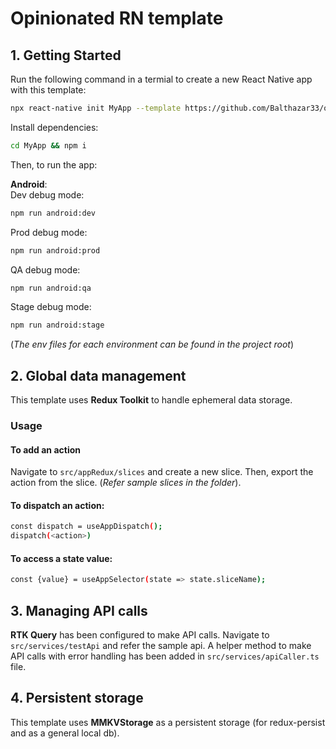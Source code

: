 # Opinionated RN template

## 1. Getting Started
Run the following command in a termial to create a new React Native app with this template:

```bash
npx react-native init MyApp --template https://github.com/Balthazar33/opinionated-rn-template.git
```

Install dependencies:
```bash
cd MyApp && npm i
```
Then, to run the app:

**Android**:\
Dev debug mode:
```bash
npm run android:dev
```
Prod debug mode:
```bash
npm run android:prod
```
QA debug mode:
```bash
npm run android:qa
```
Stage debug mode:
```bash
npm run android:stage
```
(*The env files for each environment can be found in the project root*)

## 2. Global data management
This template uses **Redux Toolkit** to handle ephemeral data storage.
### Usage
#### To add an action
Navigate to `src/appRedux/slices` and create a new slice. Then, export the action from the slice. (*Refer sample slices in the folder*).

#### To dispatch an action:
```bash
const dispatch = useAppDispatch();
dispatch(<action>)
```
#### To access a state value:
```bash
const {value} = useAppSelector(state => state.sliceName);
```

## 3. Managing API calls
**RTK Query** has been configured to make API calls. Navigate to `src/services/testApi` and refer the sample api. A helper method to make API calls with error handling has been added in `src/services/apiCaller.ts` file.

## 4. Persistent storage
This template uses **MMKVStorage** as a persistent storage (for redux-persist and as a general local db).
